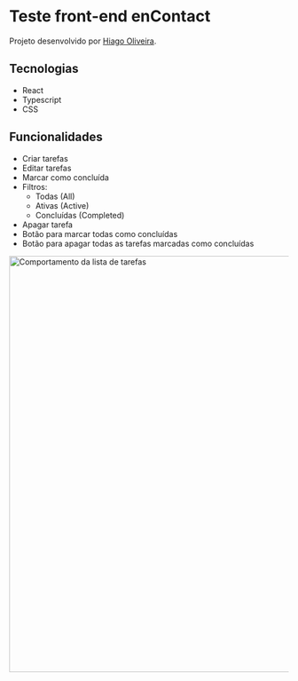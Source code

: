 # Teste front-end enContact

Projeto desenvolvido por [Hiago Oliveira](https://github.com/HiagoSant223).

## Tecnologias

- React
- Typescript
- CSS

## Funcionalidades

- Criar tarefas
- Editar tarefas
- Marcar como concluída
- Filtros:
  - Todas (All)
  - Ativas (Active)
  - Concluídas (Completed)
- Apagar tarefa
- Botão para marcar todas como concluídas
- Botão para apagar todas as tarefas marcadas como concluídas

<img src="data/Todo- Hiago Oliveira.gif" alt="Comportamento da lista de tarefas" width="750">
